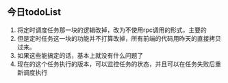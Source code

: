 ## 今日todoList
1. 将定时调度任务那一块的逻辑改掉，改为不使用rpc调用的形式，主要的
2. 但是定时任务这一块的功能并不打算改掉，所有前端的代码用昨天的直接拷贝过来。
3. 如果这些能搞定的话，基本上就没有什么问题了
4. 现在的这个任务执行的版本，可以监控任务的状态，并且可以在任务失败后重新调度执行